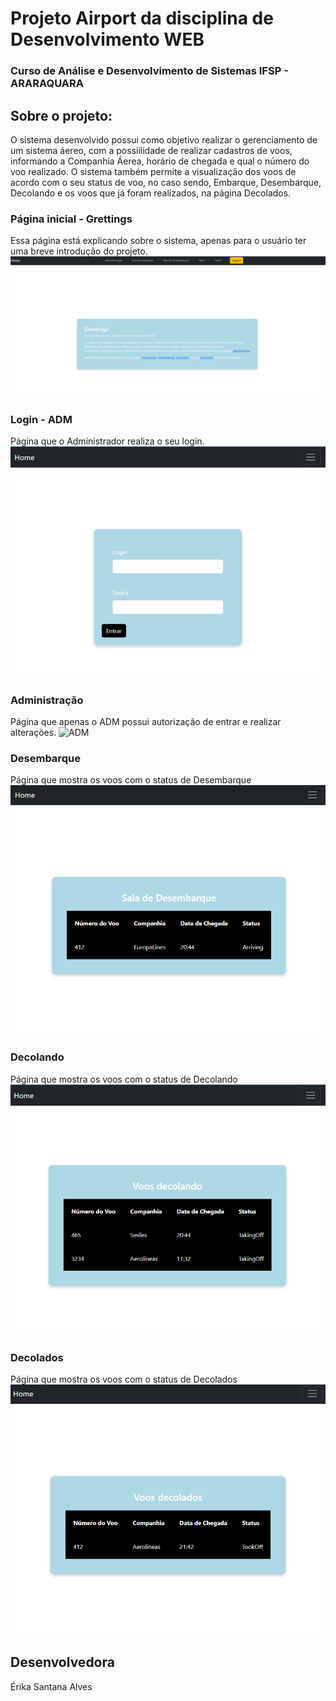 # Projeto Airport da disciplina de Desenvolvimento WEB
### Curso de Análise e Desenvolvimento de Sistemas IFSP -  ARARAQUARA

## Sobre o projeto:
O sistema desenvolvido possui como objetivo realizar o gerenciamento de um sistema áereo, com a possiilidade de realizar cadastros de voos, informando a Companhia Áerea, horário de chegada e qual o número do voo realizado. O sistema também permite a visualização dos voos de acordo com o seu status de voo, no caso sendo, Embarque, Desembarque, Decolando e os voos que já foram realizados, na página Decolados.

### Página inicial - Grettings
Essa página está explicando sobre o sistema, apenas para o usuário ter uma breve introdução do projeto.
![Página inicial](imagens/Grettings.png)

### Login - ADM
Página que o Administrador realiza o seu login.
![Login](imagens/Login.png)

### Administração
Página que apenas o ADM possui autorização de entrar e realizar alterações.
![ADM](imagens/PagVoospng)

### Desembarque 
Página que mostra os voos com o status de Desembarque
![Desembarque](imagens/Desembarque.png)

### Decolando 
Página que mostra os voos com o status de Decolando
![Decolando](imagens/Decolando.png)

### Decolados 
Página que mostra os voos com o status de Decolados
![Decolados](imagens/Decolados.png)

## Desenvolvedora
Érika Santana Alves
